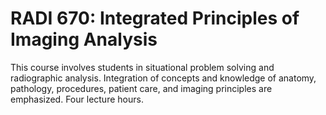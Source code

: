 # RADI 670: Integrated Principles of Imaging Analysis

This course involves students in situational problem solving and radiographic analysis. Integration of concepts and knowledge of anatomy, pathology, procedures, patient care, and imaging principles are emphasized. Four lecture hours.